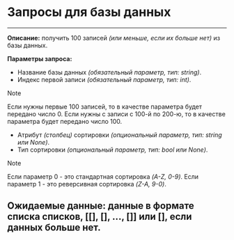# Запросы для базы данных
---
**Описание:** получить 100 записей *(или меньше, если их больше нет)* из базы данных.

**Параметры запроса:** 
- Название базы данных *(обязательный параметр, тип: string)*.
- Индекс первой записи *(обязательный параметр, тип: int)*.
> [!NOTE]
> Если нужны первые 100 записей, то в качестве параметра будет передано число 0.
> Если нужны с записи с 100-й по 200-ю, то в качестве параметра будет передано число 100.
- Атрибут *(столбец)* сортировки *(опциональный параметр, тип: string или None)*.
- Тип сортировки *(опциональный параметр, тип: bool или None)*.
> [!NOTE]
> Если параметр 0 - это стандартная сортировка *(A-Z, 0-9)*.
> Если параметр 1 - это реверсивная сортировка *(Z-A, 9-0)*.

**Ожидаемые данные:** данные в формате списка списков, [[], [], ..., []] или [], если данных больше нет.
---
